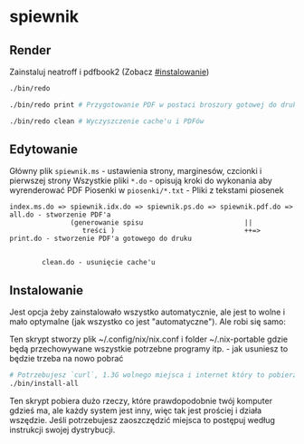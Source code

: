 # spiewnik

## Render

Zainstaluj neatroff i pdfbook2 (Zobacz [#instalowanie](#instalowanie))

```sh
./bin/redo

./bin/redo print # Przygotowanie PDF w postaci broszury gotowej do druku

./bin/redo clean # Wyczyszczenie cache'u i PDFów
```

## Edytowanie

Główny plik `spiewnik.ms` - ustawienia strony, marginesów, czcionki i pierwszej strony
Wszystkie pliki `*.do` - opisują kroki do wykonania aby wyrenderować PDF
Piosenki w `piosenki/*.txt` - Pliki z tekstami piosenek

```
index.ms.do => spiewnik.idx.do => spiewnik.ps.do => spiewnik.pdf.do => all.do - stworzenie PDF'a
               (generowanie spisu                         ||
                  treści )                                ++=> print.do - stworzenie PDF'a gotowego do druku


        clean.do - usunięcie cache'u
```

## Instalowanie

Jest opcja żeby zainstalowało wszystko automatycznie, ale jest to wolne i mało optymalne (jak wszystko co jest "automatyczne"). Ale robi się samo:

Ten skrypt stworzy plik ~/.config/nix/nix.conf i folder ~/.nix-portable gdzie będą przechowywane wszystkie potrzebne programy itp. - jak usuniesz to będzie trzeba na nowo pobrać

```sh
# Potrzebujesz `curl`, 1.3G wolnego miejsca i internet który to pobierze
./bin/install-all
```

Ten skrypt pobiera dużo rzeczy, które prawdopodobnie twój komputer gdzieś ma, ale każdy system jest inny, więc tak jest prościej i działa wszędzie. Jeśli potrzebujesz zaoszczędzić miejsca to postępuj według instrukcji swojej dystrybucji.
